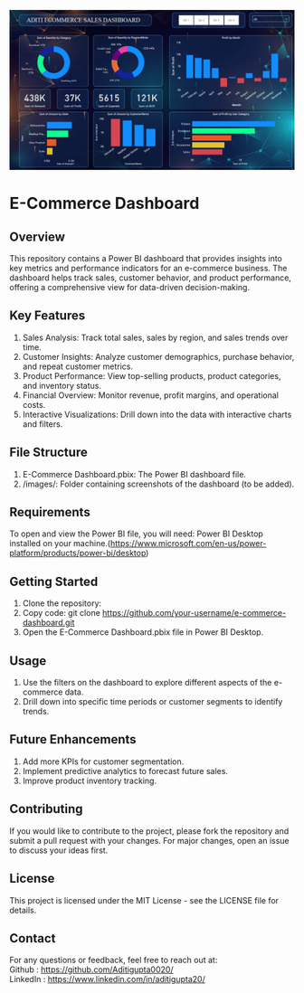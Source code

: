 ![E-Commerce Power BI Dashboard](https://github.com/Aditigupta0020/E-Commerce-Power-BI-Dashboard/blob/main/Dashboard.png)


# E-Commerce Dashboard

## Overview
This repository contains a Power BI dashboard that provides insights into key metrics and performance indicators for an e-commerce business. The dashboard helps track sales, customer behavior, and product performance, offering a comprehensive view for data-driven decision-making.

## Key Features
1. Sales Analysis: Track total sales, sales by region, and sales trends over time.
2. Customer Insights: Analyze customer demographics, purchase behavior, and repeat customer metrics.
3. Product Performance: View top-selling products, product categories, and inventory status.
4. Financial Overview: Monitor revenue, profit margins, and operational costs.
5. Interactive Visualizations: Drill down into the data with interactive charts and filters.

## File Structure
1. E-Commerce Dashboard.pbix: The Power BI dashboard file.
2. /images/: Folder containing screenshots of the dashboard (to be added).

## Requirements
To open and view the Power BI file, you will need:
     Power BI Desktop installed on your machine.(https://www.microsoft.com/en-us/power-platform/products/power-bi/desktop)

## Getting Started
1. Clone the repository:
2. Copy code:
    git clone https://github.com/your-username/e-commerce-dashboard.git
3. Open the E-Commerce Dashboard.pbix file in Power BI Desktop.

## Usage
1. Use the filters on the dashboard to explore different aspects of the e-commerce data.
2. Drill down into specific time periods or customer segments to identify trends.

## Future Enhancements
1. Add more KPIs for customer segmentation.
2. Implement predictive analytics to forecast future sales.
3. Improve product inventory tracking.

## Contributing
If you would like to contribute to the project, please fork the repository and submit a pull request with your changes. For major changes, open an issue to discuss your ideas first.

## License
This project is licensed under the MIT License - see the LICENSE file for details.

## Contact
For any questions or feedback, feel free to reach out at:<br>
Github : https://github.com/Aditigupta0020/   <br>
LinkedIn : https://www.linkedin.com/in/aditigupta20/
